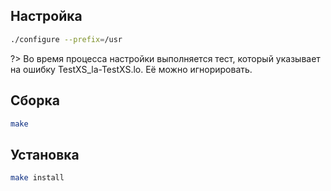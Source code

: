 <package-info :package="package" showsbu></package-info>

<script>
		new Vue({
		el: '#main',
		data: { package: {} },
		mounted: function () {
				this.getPackage('texinfo');
		},
		methods: {
			getPackage: function(name) {
					getPackage(name)
					.then(response => this.package = response);
			},
		}
  })
</script>

## Настройка

```bash
./configure --prefix=/usr
```

?> Во время процесса настройки выполняется тест, который указывает на ошибку TestXS_la-TestXS.lo. Её можно игнорировать.

## Сборка


```bash
make
```

## Установка

```bash
make install
```
